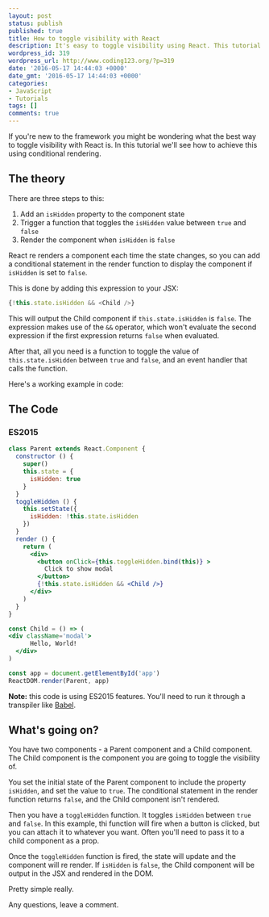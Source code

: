```yaml
---
layout: post
status: publish
published: true
title: How to toggle visibility with React
description: It's easy to toggle visibility using React. This tutorial shows you how to toggle the visibility of a DOM element using React
wordpress_id: 319
wordpress_url: http://www.coding123.org/?p=319
date: '2016-05-17 14:44:03 +0000'
date_gmt: '2016-05-17 14:44:03 +0000'
categories:
- JavaScript
- Tutorials
tags: []
comments: true
---
```


 If you're new to the framework you might be wondering what the best way to toggle visibility with React is. In this tutorial we'll see how to achieve this using conditional rendering.

## The theory

There are three steps to this:

1. Add an `isHidden` property to the component state
2. Trigger a function that toggles the `isHidden` value between `true` and `false`
3. Render the component when `isHidden` is `false`

React re renders a component each time the state changes, so you can add a conditional statement in the render function to display the component if `isHidden` is set to `false`.

This is done by adding this expression to your JSX:

```js
{!this.state.isHidden && <Child />}
```

This will output the Child component if `this.state.isHidden` is `false`. The expression makes use of the `&&` operator, which won't evaluate the second expression if the first expression returns `false` when evaluated.

After that, all you need is a function to toggle the value of `this.state.isHidden` between `true` and `false`, and an event handler that calls the function.

Here's a working example in code:

## The Code

### ES2015

```jsx
class Parent extends React.Component {
  constructor () {
    super()
    this.state = {
      isHidden: true
    }
  }
  toggleHidden () {
    this.setState({
      isHidden: !this.state.isHidden
    })
  }
  render () {
    return (
      <div>
        <button onClick={this.toggleHidden.bind(this)} >
          Click to show modal
        </button>
        {!this.state.isHidden && <Child />}
      </div>
    )
  }
}

const Child = () => (
<div className='modal'>
      Hello, World!
  </div>
)

const app = document.getElementById('app')
ReactDOM.render(Parent, app)
```

**Note:** this code is using ES2015 features. You'll need to run it through a transpiler like <a rel="noopener" href="https://babeljs.io/" target="newwindow">Babel</a>.

## What's going on?

You have two components - a Parent component and a Child component. The Child component is the component you are going to toggle the visibility of.

You set the initial state of the Parent component to include the property `isHidden`, and set the value to `true`. The conditional statement in the render function returns `false`, and the Child component isn't rendered.

Then you have a `toggleHidden` function. It toggles `isHidden` between `true` and `false`. In this example, thi function will fire when a button is clicked, but you can attach it to whatever you want. Often you'll need to pass it to a child component as a prop.

Once the `toggleHidden` function is fired, the state will update and the component will re render. If `isHidden` is `false`, the Child component will be output in the JSX and rendered in the DOM.

Pretty simple really.

Any questions, leave a comment.
